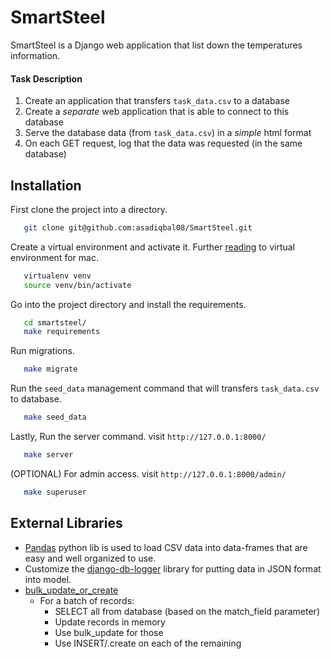 # SmartSteel

SmartSteel is a Django web application that list down the temperatures information.

#### Task Description
1. Create an application that transfers `task_data.csv` to a database
2. Create a _separate_ web application that is able to connect to this database
3. Serve the database data (from `task_data.csv`) in a _simple_ html format
4. On each GET request, log that the data was requested (in the same database)

## Installation

First clone the project into a directory.
```bash
   git clone git@github.com:asadiqbal08/SmartSteel.git
```
Create a virtual environment and activate it. Further [reading](https://sourabhbajaj.com/mac-setup/Python/virtualenv.html) to virtual environment for mac.
```bash
   virtualenv venv
   source venv/bin/activate
```
Go into the project directory and install the requirements.
```bash 
   cd smartsteel/
   make requirements
```
Run migrations.
```bash
   make migrate
```
Run the `seed_data` management command that will transfers `task_data.csv` to database.
```bash 
   make seed_data
```
Lastly, Run the server command. visit `http://127.0.0.1:8000/`
```bash 
   make server
```
(OPTIONAL) For admin access. visit `http://127.0.0.1:8000/admin/`
```bash
   make superuser 
```

## External Libraries
- [Pandas](https://pypi.org/project/pandas/) python lib is used to load CSV data into data-frames that are easy and well organized to use.
- Customize the [django-db-logger](https://github.com/CiCiUi/django-db-logger) library for putting data in JSON format into model. 
- [bulk_update_or_create](https://pypi.org/project/django-bulk-update-or-create/)
  * For a batch of records:
     * SELECT all from database (based on the match_field parameter)
     * Update records in memory
     * Use bulk_update for those
     * Use INSERT/.create on each of the remaining

